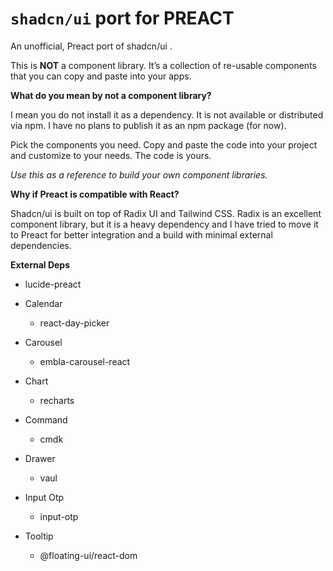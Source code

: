 # `shadcn/ui` port for PREACT

An unofficial, Preact port of shadcn/ui .

This is **NOT** a component library. It’s a collection of re-usable components that you
can copy and paste into your apps.

**What do you mean by not a component library?**

I mean you do not install it as a dependency. It is not available or distributed via npm. I have no
plans to publish it as an npm package (for now).

Pick the components you need. Copy and paste the code into your project and customize to your needs.
The code is yours.

_Use this as a reference to build your own component libraries._

**Why if Preact is compatible with React?**

Shadcn/ui is built on top of Radix UI and Tailwind CSS. Radix is ​​an excellent component library, 
but it is a heavy dependency and I have tried to move it to Preact for better 
integration and a build with minimal external dependencies.


**External Deps**

- lucide-preact

- Calendar
  - react-day-picker

- Carousel
  - embla-carousel-react

- Chart
  - recharts

- Command
  - cmdk

- Drawer
  - vaul

- Input Otp
  - input-otp

- Tooltip
  - @floating-ui/react-dom